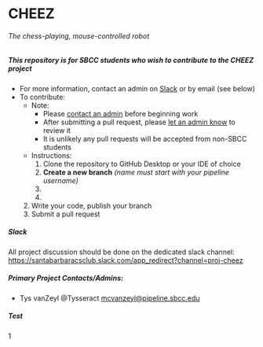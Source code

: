 # CHEEZ
###### The chess-playing, mouse-controlled robot

##### This repository is for SBCC students who wish to contribute to the CHEEZ project
- For more information, contact an admin on [Slack](#slack) or by email (see below)
- To contribute:
  - Note:
    - Please [contact an admin](#slack) before beginning work
    - After submitting a pull request, please [let an admin know](#slack) to review it
    - It is unlikely any pull requests will be accepted from non-SBCC students
  - Instructions:
    1. Clone the repository to GitHub Desktop or your IDE of choice
    2. **Create a new branch** *(name must start with your pipeline username)*
      1. 
      2. 
   2. Write your code, publish your branch
   3. Submit a pull request


##### Slack
All project discussion should be done on the dedicated slack channel:
<https://santabarbaracsclub.slack.com/app_redirect?channel=proj-cheez>

##### Primary Project Contacts/Admins:
- Tys vanZeyl @Tysseract <mcvanzeyl@pipeline.sbcc.edu>

##### Test
1
